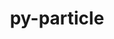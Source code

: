 ---
title: "py-particle"
layout: cache
categories: [package, develop]
meta: {"compilers": ["gcc@=11.4.0"], "num_specs": 8, "num_specs_by_stack": {"hep": 8, "root": 8}, "oss": ["ubuntu22.04"], "platforms": ["linux"], "stacks": ["hep", "root"], "targets": ["x86_64_v3"], "versions": ["0.25.2"]}
spec_details: [{"compiler": "gcc@=11.4.0", "hash": "bpyw2aldud4v6mrgtcgeygsqo6kxa55n", "os": "ubuntu22.04", "platform": "linux", "size": "-", "stacks": ["hep", "root"], "tarball": "https://binaries.spack.io/develop/build_cache/linux-ubuntu22.04-x86_64_v3/gcc-11.4.0/py-particle-0.25.2/linux-ubuntu22.04-x86_64_v3-gcc-11.4.0-py-particle-0.25.2-bpyw2aldud4v6mrgtcgeygsqo6kxa55n.spack", "target": "x86_64_v3", "variants": ["build_system=python_pip"], "versions": ["0.25.2"]}, {"compiler": "gcc@=11.4.0", "hash": "du6t44tujyrfc4rf43ksio4alh6kaqdn", "os": "ubuntu22.04", "platform": "linux", "size": "-", "stacks": ["hep", "root"], "tarball": "https://binaries.spack.io/develop/build_cache/linux-ubuntu22.04-x86_64_v3/gcc-11.4.0/py-particle-0.25.2/linux-ubuntu22.04-x86_64_v3-gcc-11.4.0-py-particle-0.25.2-du6t44tujyrfc4rf43ksio4alh6kaqdn.spack", "target": "x86_64_v3", "variants": ["build_system=python_pip"], "versions": ["0.25.2"]}, {"compiler": "gcc@=11.4.0", "hash": "j2e65bo724xcyngudywvhvsitbqrvlxw", "os": "ubuntu22.04", "platform": "linux", "size": "-", "stacks": ["hep", "root"], "tarball": "https://binaries.spack.io/develop/build_cache/linux-ubuntu22.04-x86_64_v3/gcc-11.4.0/py-particle-0.25.2/linux-ubuntu22.04-x86_64_v3-gcc-11.4.0-py-particle-0.25.2-j2e65bo724xcyngudywvhvsitbqrvlxw.spack", "target": "x86_64_v3", "variants": ["build_system=python_pip"], "versions": ["0.25.2"]}, {"compiler": "gcc@=11.4.0", "hash": "kfyniw4wo4ldouslpw4yp7mdsv7vf4pu", "os": "ubuntu22.04", "platform": "linux", "size": "-", "stacks": ["hep", "root"], "tarball": "https://binaries.spack.io/develop/build_cache/linux-ubuntu22.04-x86_64_v3/gcc-11.4.0/py-particle-0.25.2/linux-ubuntu22.04-x86_64_v3-gcc-11.4.0-py-particle-0.25.2-kfyniw4wo4ldouslpw4yp7mdsv7vf4pu.spack", "target": "x86_64_v3", "variants": ["build_system=python_pip"], "versions": ["0.25.2"]}, {"compiler": "gcc@=11.4.0", "hash": "neosldlr3dydnb4gagdag3s3gyzasa4c", "os": "ubuntu22.04", "platform": "linux", "size": "-", "stacks": ["hep", "root"], "tarball": "https://binaries.spack.io/develop/build_cache/linux-ubuntu22.04-x86_64_v3/gcc-11.4.0/py-particle-0.25.2/linux-ubuntu22.04-x86_64_v3-gcc-11.4.0-py-particle-0.25.2-neosldlr3dydnb4gagdag3s3gyzasa4c.spack", "target": "x86_64_v3", "variants": ["build_system=python_pip"], "versions": ["0.25.2"]}, {"compiler": "gcc@=11.4.0", "hash": "qhf574i3kjcxt2rcnk3tvenzajbrt3bp", "os": "ubuntu22.04", "platform": "linux", "size": "-", "stacks": ["hep", "root"], "tarball": "https://binaries.spack.io/develop/build_cache/linux-ubuntu22.04-x86_64_v3/gcc-11.4.0/py-particle-0.25.2/linux-ubuntu22.04-x86_64_v3-gcc-11.4.0-py-particle-0.25.2-qhf574i3kjcxt2rcnk3tvenzajbrt3bp.spack", "target": "x86_64_v3", "variants": ["build_system=python_pip"], "versions": ["0.25.2"]}, {"compiler": "gcc@=11.4.0", "hash": "y4dalbnyw73yvqy765rrgoqcr2vpjir5", "os": "ubuntu22.04", "platform": "linux", "size": "-", "stacks": ["hep", "root"], "tarball": "https://binaries.spack.io/develop/build_cache/linux-ubuntu22.04-x86_64_v3/gcc-11.4.0/py-particle-0.25.2/linux-ubuntu22.04-x86_64_v3-gcc-11.4.0-py-particle-0.25.2-y4dalbnyw73yvqy765rrgoqcr2vpjir5.spack", "target": "x86_64_v3", "variants": ["build_system=python_pip"], "versions": ["0.25.2"]}, {"compiler": "gcc@=11.4.0", "hash": "zwqlnegrwq7m33v25ygzbltxgshfxh6y", "os": "ubuntu22.04", "platform": "linux", "size": "-", "stacks": ["hep", "root"], "tarball": "https://binaries.spack.io/develop/build_cache/linux-ubuntu22.04-x86_64_v3/gcc-11.4.0/py-particle-0.25.2/linux-ubuntu22.04-x86_64_v3-gcc-11.4.0-py-particle-0.25.2-zwqlnegrwq7m33v25ygzbltxgshfxh6y.spack", "target": "x86_64_v3", "variants": ["build_system=python_pip"], "versions": ["0.25.2"]}]
---